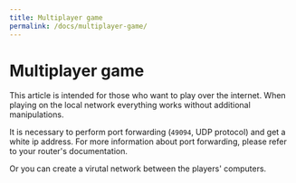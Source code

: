 ```yaml
---
title: Multiplayer game
permalink: /docs/multiplayer-game/
---
```


# Multiplayer game

This article is intended for those who want to play over the internet. When playing on the local network everything works without additional manipulations.

It is necessary to perform port forwarding (`49094`, UDP protocol) and get a white ip address. For more information about port forwarding, please refer to your router's documentation.

Or you can create a virutal network between the players' computers.